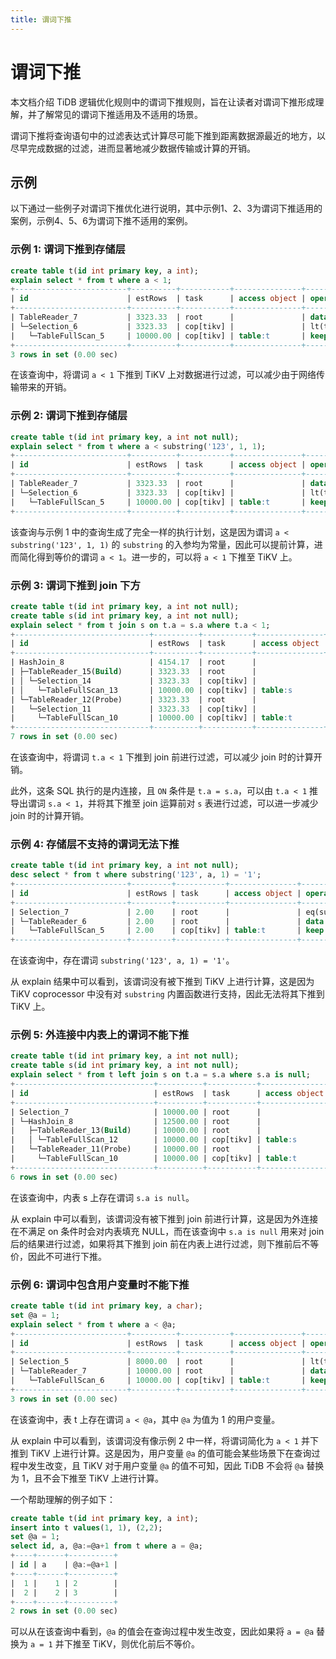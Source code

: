 ```yaml
---
title: 谓词下推
---
```


# 谓词下推

本文档介绍 TiDB 逻辑优化规则中的谓词下推规则，旨在让读者对谓词下推形成理解，并了解常见的谓词下推适用及不适用的场景。

谓词下推将查询语句中的过滤表达式计算尽可能下推到距离数据源最近的地方，以尽早完成数据的过滤，进而显著地减少数据传输或计算的开销。

## 示例

以下通过一些例子对谓词下推优化进行说明，其中示例1、2、3为谓词下推适用的案例，示例4、5、6为谓词下推不适用的案例。

### 示例 1: 谓词下推到存储层 

```sql
create table t(id int primary key, a int);
explain select * from t where a < 1;
+-------------------------+----------+-----------+---------------+--------------------------------+
| id                      | estRows  | task      | access object | operator info                  |
+-------------------------+----------+-----------+---------------+--------------------------------+
| TableReader_7           | 3323.33  | root      |               | data:Selection_6               |
| └─Selection_6           | 3323.33  | cop[tikv] |               | lt(test.t.a, 1)                |
|   └─TableFullScan_5     | 10000.00 | cop[tikv] | table:t       | keep order:false, stats:pseudo |
+-------------------------+----------+-----------+---------------+--------------------------------+
3 rows in set (0.00 sec)
```

在该查询中，将谓词 `a < 1` 下推到 TiKV 上对数据进行过滤，可以减少由于网络传输带来的开销。

### 示例 2: 谓词下推到存储层

```sql
create table t(id int primary key, a int not null);
explain select * from t where a < substring('123', 1, 1);
+-------------------------+----------+-----------+---------------+--------------------------------+
| id                      | estRows  | task      | access object | operator info                  |
+-------------------------+----------+-----------+---------------+--------------------------------+
| TableReader_7           | 3323.33  | root      |               | data:Selection_6               |
| └─Selection_6           | 3323.33  | cop[tikv] |               | lt(test.t.a, 1)                |
|   └─TableFullScan_5     | 10000.00 | cop[tikv] | table:t       | keep order:false, stats:pseudo |
+-------------------------+----------+-----------+---------------+--------------------------------+
```

该查询与示例 1 中的查询生成了完全一样的执行计划，这是因为谓词 `a < substring('123', 1, 1)` 的 `substring` 的入参均为常量，因此可以提前计算，进而简化得到等价的谓词 `a < 1`。进一步的，可以将 `a < 1` 下推至 TiKV 上。

### 示例 3: 谓词下推到 join 下方 

```sql
create table t(id int primary key, a int not null);
create table s(id int primary key, a int not null);
explain select * from t join s on t.a = s.a where t.a < 1;
+------------------------------+----------+-----------+---------------+--------------------------------------------+
| id                           | estRows  | task      | access object | operator info                              |
+------------------------------+----------+-----------+---------------+--------------------------------------------+
| HashJoin_8                   | 4154.17  | root      |               | inner join, equal:[eq(test.t.a, test.s.a)] |
| ├─TableReader_15(Build)      | 3323.33  | root      |               | data:Selection_14                          |
| │ └─Selection_14             | 3323.33  | cop[tikv] |               | lt(test.s.a, 1)                            |
| │   └─TableFullScan_13       | 10000.00 | cop[tikv] | table:s       | keep order:false, stats:pseudo             |
| └─TableReader_12(Probe)      | 3323.33  | root      |               | data:Selection_11                          |
|   └─Selection_11             | 3323.33  | cop[tikv] |               | lt(test.t.a, 1)                            |
|     └─TableFullScan_10       | 10000.00 | cop[tikv] | table:t       | keep order:false, stats:pseudo             |
+------------------------------+----------+-----------+---------------+--------------------------------------------+
7 rows in set (0.00 sec)
```

在该查询中，将谓词 `t.a < 1` 下推到 join 前进行过滤，可以减少 join 时的计算开销。

此外，这条 SQL 执行的是内连接，且 `ON` 条件是 `t.a = s.a`，可以由 `t.a < 1` 推导出谓词 `s.a < 1`，并将其下推至 join 运算前对 `s` 表进行过滤，可以进一步减少 join 时的计算开销。

### 示例 4: 存储层不支持的谓词无法下推

```sql
create table t(id int primary key, a int not null);
desc select * from t where substring('123', a, 1) = '1';
+-------------------------+---------+-----------+---------------+----------------------------------------+
| id                      | estRows | task      | access object | operator info                          |
+-------------------------+---------+-----------+---------------+----------------------------------------+
| Selection_7             | 2.00    | root      |               | eq(substring("123", test.t.a, 1), "1") |
| └─TableReader_6         | 2.00    | root      |               | data:TableFullScan_5                   |
|   └─TableFullScan_5     | 2.00    | cop[tikv] | table:t       | keep order:false, stats:pseudo         |
+-------------------------+---------+-----------+---------------+----------------------------------------+
```

在该查询中，存在谓词 `substring('123', a, 1) = '1'`。

从 explain 结果中可以看到，该谓词没有被下推到 TiKV 上进行计算，这是因为 TiKV coprocessor 中没有对 `substring` 内置函数进行支持，因此无法将其下推到 TiKV 上。

### 示例 5: 外连接中内表上的谓词不能下推

```sql
create table t(id int primary key, a int not null);
create table s(id int primary key, a int not null);
explain select * from t left join s on t.a = s.a where s.a is null;
+-------------------------------+----------+-----------+---------------+-------------------------------------------------+
| id                            | estRows  | task      | access object | operator info                                   |
+-------------------------------+----------+-----------+---------------+-------------------------------------------------+
| Selection_7                   | 10000.00 | root      |               | isnull(test.s.a)                                |
| └─HashJoin_8                  | 12500.00 | root      |               | left outer join, equal:[eq(test.t.a, test.s.a)] |
|   ├─TableReader_13(Build)     | 10000.00 | root      |               | data:TableFullScan_12                           |
|   │ └─TableFullScan_12        | 10000.00 | cop[tikv] | table:s       | keep order:false, stats:pseudo                  |
|   └─TableReader_11(Probe)     | 10000.00 | root      |               | data:TableFullScan_10                           |
|     └─TableFullScan_10        | 10000.00 | cop[tikv] | table:t       | keep order:false, stats:pseudo                  |
+-------------------------------+----------+-----------+---------------+-------------------------------------------------+
6 rows in set (0.00 sec)
```

在该查询中，内表 s 上存在谓词 `s.a is null`。

从 explain 中可以看到，该谓词没有被下推到 join 前进行计算，这是因为外连接在不满足 on 条件时会对内表填充 NULL，而在该查询中 `s.a is null` 用来对 join 后的结果进行过滤，如果将其下推到 join 前在内表上进行过滤，则下推前后不等价，因此不可进行下推。

### 示例 6: 谓词中包含用户变量时不能下推

```sql
create table t(id int primary key, a char);
set @a = 1;
explain select * from t where a < @a;
+-------------------------+----------+-----------+---------------+--------------------------------+
| id                      | estRows  | task      | access object | operator info                  |
+-------------------------+----------+-----------+---------------+--------------------------------+
| Selection_5             | 8000.00  | root      |               | lt(test.t.a, getvar("a"))      |
| └─TableReader_7         | 10000.00 | root      |               | data:TableFullScan_6           |
|   └─TableFullScan_6     | 10000.00 | cop[tikv] | table:t       | keep order:false, stats:pseudo |
+-------------------------+----------+-----------+---------------+--------------------------------+
3 rows in set (0.00 sec)
```

在该查询中，表 t 上存在谓词 `a < @a`，其中 `@a` 为值为 1 的用户变量。

从 explain 中可以看到，该谓词没有像示例 2 中一样，将谓词简化为 `a < 1` 并下推到 TiKV 上进行计算。这是因为，用户变量 `@a` 的值可能会某些场景下在查询过程中发生改变，且 TiKV 对于用户变量 `@a` 的值不可知，因此 TiDB 不会将 `@a` 替换为 1，且不会下推至 TiKV 上进行计算。

一个帮助理解的例子如下：

```sql
create table t(id int primary key, a int);
insert into t values(1, 1), (2,2);
set @a = 1;
select id, a, @a:=@a+1 from t where a = @a;
+----+------+----------+
| id | a    | @a:=@a+1 |
+----+------+----------+
|  1 |    1 | 2        |
|  2 |    2 | 3        |
+----+------+----------+
2 rows in set (0.00 sec)
```

可以从在该查询中看到，`@a` 的值会在查询过程中发生改变，因此如果将 `a = @a` 替换为 `a = 1` 并下推至 TiKV，则优化前后不等价。
